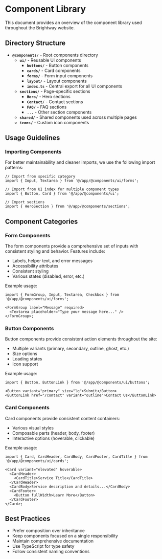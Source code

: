 # Component Library

This document provides an overview of the component library used throughout the Brightway website.

## Directory Structure

- **`@components/`** - Root components directory
  - **`ui/`** - Reusable UI components
    - **`buttons/`** - Button components
    - **`cards/`** - Card components
    - **`forms/`** - Form input components
    - **`layout/`** - Layout components
    - **`index.ts`** - Central export for all UI components
  - **`sections/`** - Page-specific sections
    - **`Hero/`** - Hero sections
    - **`Contact/`** - Contact sections
    - **`FAQ/`** - FAQ sections
    - **`...`** - Other section components
  - **`shared/`** - Shared components used across multiple pages
  - **`icons/`** - Custom icon components

## Usage Guidelines

### Importing Components

For better maintainability and cleaner imports, we use the following import patterns:

```tsx
// Import from specific category
import { Input, Textarea } from '@/app/@components/ui/forms';

// Import from UI index for multiple component types
import { Button, Card } from '@/app/@components/ui';

// Import sections
import { HeroSection } from '@/app/@components/sections';
```

## Component Categories

### Form Components

The form components provide a comprehensive set of inputs with consistent styling and behavior. Features include:

- Labels, helper text, and error messages
- Accessibility attributes
- Consistent styling
- Various states (disabled, error, etc.)

Example usage:

```tsx
import { FormGroup, Input, Textarea, Checkbox } from '@/app/@components/ui/forms';

<FormGroup label="Message" required>
  <Textarea placeholder="Type your message here..." />
</FormGroup>;
```

### Button Components

Button components provide consistent action elements throughout the site:

- Multiple variants (primary, secondary, outline, ghost, etc.)
- Size options
- Loading states
- Icon support

Example usage:

```tsx
import { Button, ButtonLink } from '@/app/@components/ui/buttons';

<Button variant="primary" size="lg">Submit</Button>
<ButtonLink href="/contact" variant="outline">Contact Us</ButtonLink>
```

### Card Components

Card components provide consistent content containers:

- Various visual styles
- Composable parts (header, body, footer)
- Interactive options (hoverable, clickable)

Example usage:

```tsx
import { Card, CardHeader, CardBody, CardFooter, CardTitle } from '@/app/@components/ui/cards';

<Card variant="elevated" hoverable>
  <CardHeader>
    <CardTitle>Service Title</CardTitle>
  </CardHeader>
  <CardBody>Service description and details...</CardBody>
  <CardFooter>
    <Button fullWidth>Learn More</Button>
  </CardFooter>
</Card>;
```

## Best Practices

- Prefer composition over inheritance
- Keep components focused on a single responsibility
- Maintain comprehensive documentation
- Use TypeScript for type safety
- Follow consistent naming conventions
